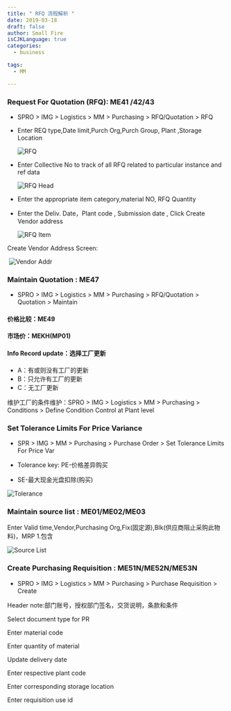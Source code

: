 ```yaml
---
title: " RFQ 流程解析 "
date: 2019-03-18
draft: false
author: Small Fire
isCJKLanguage: true
categories: 
  - business

tags: 
  - MM

---
```


### Request For Quotation (RFQ): ME41 /42/43

- SPRO > IMG > Logistics > MM > Purchasing > RFQ/Quotation > RFQ

- Enter REQ type,Date limit,Purch Org,Purch Group, Plant ,Storage Location

  ![RFQ](/images/MMPurchasing/RFQ_ME41.png)

- Enter Collective No to track of all RFQ related to particular instance and ref data

  ![RFQ Head](/images/MMPurchasing/RFQ_Head.png)

- Enter the appropriate item category,material NO, RFQ Quantity

- Enter the Deliv. Date，Plant code , Submission date , Click Create Vendor address

  ![RFQ Item](/images/MMPurchasing/RFQ_Items.png)

Create Vendor Address Screen:

​	![Vendor Addr](/images/MMPurchasing/Vendor_addr.png)

### Maintain Quotation : ME47 

- SPRO > IMG > Logistics > MM > Purchasing > RFQ/Quotation > Quotation > Maintain

#### 价格比较：ME49

#### 市场价：MEKH(MP01)

#### Info Record update：选择工厂更新

- A：有或则没有工厂的更新
- B：只允许有工厂的更新
- C：无工厂更新

维护工厂的条件维护：SPRO > IMG > Logistics > MM > Purchasing > Conditions > Define Condition Control at Plant level

### Set Tolerance Limits For Price Variance

- SPR > IMG > MM > Purchasing > Purchase Order > Set Tolerance Limits For Price Var


- Tolerance key: PE-价格差异购买              
- SE-最大现金光盘扣除(购买)

![Tolerance](/images/MMPurchasing/Tolerance.png)

### Maintain source list : ME01/ME02/ME03

Enter Valid time,Vendor,Purchasing Org,Fix(固定源),Blk(供应商阻止采购此物料)，MRP 1.包含

![Source List](/images/MMPurchasing/SourceList.png)

### Create Purchasing Requisition : ME51N/ME52N/ME53N

- SPRO > IMG > Logistics > MM > Purchasing > Purchase Requisition > Create

Header note:部门账号，授权部门签名，交货说明，条款和条件

Select document type for PR

Enter material code

Enter quantity of material

Update delivery date

Enter respective plant code

Enter corresponding storage location

Enter requisition use id

